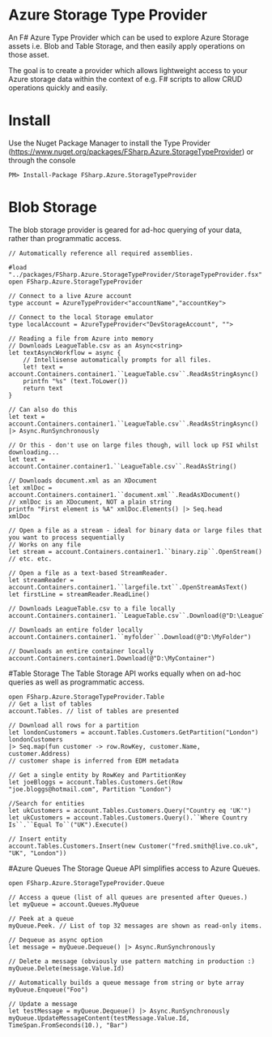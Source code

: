 Azure Storage Type Provider
=================

An F# Azure Type Provider which can be used to explore Azure Storage assets i.e. Blob and Table Storage, and then easily apply operations on those asset.

The goal is to create a provider which allows lightweight access to your Azure storage data within the context of e.g. F# scripts to allow CRUD operations quickly and easily.

# Install

Use the Nuget Package Manager to install the Type Provider (https://www.nuget.org/packages/FSharp.Azure.StorageTypeProvider) or through the console

``` 
PM> Install-Package FSharp.Azure.StorageTypeProvider
```
# Blob Storage
The blob storage provider is geared for ad-hoc querying of your data, rather than programmatic access.

	// Automatically reference all required assemblies.
	
	#load "../packages/FSharp.Azure.StorageTypeProvider/StorageTypeProvider.fsx"
	open FSharp.Azure.StorageTypeProvider
	
	// Connect to a live Azure account
	type account = AzureTypeProvider<"accountName","accountKey">
	
	// Connect to the local Storage emulator
	type localAccount = AzureTypeProvider<"DevStorageAccount", "">

	// Reading a file from Azure into memory
	// Downloads LeagueTable.csv as an Async<string>
	let textAsyncWorkflow = async {
		// Intellisense automatically prompts for all files.
		let! text = account.Containers.container1.``LeagueTable.csv``.ReadAsStringAsync()
		printfn "%s" (text.ToLower())
		return text
	}

	// Can also do this
	let text = account.Containers.container1.``LeagueTable.csv``.ReadAsStringAsync() |> Async.RunSynchronously
	
	// Or this - don't use on large files though, will lock up FSI whilst downloading...
	let text = account.Container.container1.``LeagueTable.csv``.ReadAsString()

	// Downloads document.xml as an XDocument
	let xmlDoc = account.Containers.container1.``document.xml``.ReadAsXDocument()
	// xmlDoc is an XDocument, NOT a plain string
	printfn "First element is %A" xmlDoc.Elements() |> Seq.head
	xmlDoc
	
	// Open a file as a stream - ideal for binary data or large files that you want to process sequentially
	// Works on any file
	let stream = account.Containers.container1.``binary.zip``.OpenStream()
	// etc. etc.
	
	// Open a file as a text-based StreamReader.
	let streamReader = account.Containers.container1.``largefile.txt``.OpenStreamAsText()
	let firstLine = streamReader.ReadLine()

	// Downloads LeagueTable.csv to a file locally
	account.Containers.container1.``LeagueTable.csv``.Download(@"D:\LeagueTable.csv")
	
	// Downloads an entire folder locally
	account.Containers.container1.``myfolder``.Download(@"D:\MyFolder")
	
	// Downloads an entire container locally
	account.Containers.container1.Download(@"D:\MyContainer")
	
#Table Storage
The Table Storage API works equally when on ad-hoc queries as well as programmatic access.

	open FSharp.Azure.StorageTypeProvider.Table
	// Get a list of tables
	account.Tables. // list of tables are presented

	// Download all rows for a partition
	let londonCustomers = account.Tables.Customers.GetPartition("London")
	londonCustomers
	|> Seq.map(fun customer -> row.RowKey, customer.Name, customer.Address)
	// customer shape is inferred from EDM metadata 
	
	// Get a single entity by RowKey and PartitionKey
	let joeBloggs = account.Tables.Customers.Get(Row "joe.bloggs@hotmail.com", Partition "London")
	
	//Search for entities
	let ukCustomers = account.Tables.Customers.Query("Country eq 'UK'")
	let ukCustomers = account.Tables.Customers.Query().``Where Country Is``.``Equal To``("UK").Execute()
	
	// Insert entity
	account.Tables.Customers.Insert(new Customer("fred.smith@live.co.uk", "UK", "London"))

#Azure Queues
The Storage Queue API simplifies access to Azure Queues.

	open FSharp.Azure.StorageTypeProvider.Queue
	
	// Access a queue (list of all queues are presented after Queues.)
	let myQueue = account.Queues.MyQueue
	
	// Peek at a queue
	myQueue.Peek. // List of top 32 messages are shown as read-only items.
	
	// Dequeue as async option
	let message = myQueue.Dequeue() |> Async.RunSynchronously
	
	// Delete a message (obviously use pattern matching in production :)
	myQueue.Delete(message.Value.Id)
	
	// Automatically builds a queue message from string or byte array
	myQueue.Enqueue("Foo")
	
	// Update a message
	let testMessage = myQueue.Dequeue() |> Async.RunSynchronously
	myQueue.UpdateMessageContent(testMessage.Value.Id, TimeSpan.FromSeconds(10.), "Bar")
